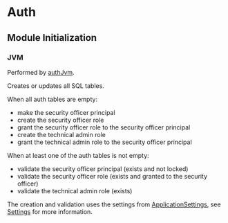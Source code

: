 # Auth

## Module Initialization

### JVM

Performed by [authJvm](./authJvm.kt).

Creates or updates all SQL tables.

When all auth tables are empty:

- make the security officer principal
- create the security officer role
- grant the security officer role to the security officer principal
- create the technical admin role
- grant the technical admin role to the security officer principal

When at least one of the auth tables is not empty:

- validate the security officer principal (exists and not locked)
- validate the security officer role (exists and granted to the security officer)
- validate the technical admin role (exists)

The creation and validation uses the settings
from [ApplicationSettings](/z2-lib/src/commonMain/kotlin/hu/simplexion/z2/application/ApplicationSettings.kt),
see [Settings](/doc/Settings.md) for more information.